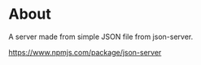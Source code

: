 # About

A  server made from simple JSON file from json-server.

https://www.npmjs.com/package/json-server